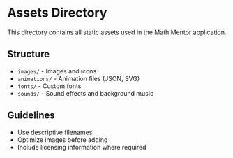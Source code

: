 
# Assets Directory

This directory contains all static assets used in the Math Mentor application.

## Structure
- `images/` - Images and icons
- `animations/` - Animation files (JSON, SVG)
- `fonts/` - Custom fonts
- `sounds/` - Sound effects and background music

## Guidelines
- Use descriptive filenames
- Optimize images before adding
- Include licensing information where required
